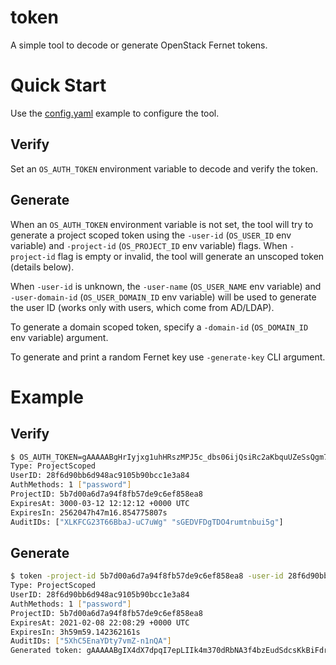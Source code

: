 # token

A simple tool to decode or generate OpenStack Fernet tokens.

# Quick Start

Use the [config.yaml](config.yaml.example) example to configure the tool.

## Verify

Set an `OS_AUTH_TOKEN` environment variable to decode and verify the token.

## Generate

When an `OS_AUTH_TOKEN` environment variable is not set, the tool will try to generate a project scoped token using the `-user-id` (`OS_USER_ID` env variable) and `-project-id` (`OS_PROJECT_ID` env variable) flags. When `-project-id` flag is empty or invalid, the tool will generate an unscoped token (details below).

When `-user-id` is unknown, the `-user-name` (`OS_USER_NAME` env variable) and `-user-domain-id` (`OS_USER_DOMAIN_ID` env variable) will be used to generate the user ID (works only with users, which come from AD/LDAP).

To generate a domain scoped token, specify a `-domain-id` (`OS_DOMAIN_ID` env variable) argument.

To generate and print a random Fernet key use `-generate-key` CLI argument.

# Example

## Verify

```sh
$ OS_AUTH_TOKEN=gAAAAABgHrIyjxg1uhHRszMPJ5c_dbs06ijQsiRc2aKbquUZeSsQgm7NtYZ8J3kqyofilwPx0Y5wDq4GS7inZeDP6Xj1mcYl_dd9GkXYoRfAk9Adv6qUfPQzajoVJgqnwcIF8jntnd2G2eSJU8uCqf60mF79pT9j5jKF4l-GmOHK5GxzvicdkEVTdNLOkPLS_BnCyXJ2gvdR token
Type: ProjectScoped
UserID: 28f6d90bb6d948ac9105b90bcc1e3a84
AuthMethods: 1 ["password"]
ProjectID: 5b7d00a6d7a94f8fb57de9c6ef858ea8
ExpiresAt: 3000-03-12 12:12:12 +0000 UTC
ExpiresIn: 2562047h47m16.854775807s
AuditIDs: ["XLKFCG23T66BbaJ-uC7uWg" "sGEDVFDgTDO4rumtnbui5g"]
```

## Generate

```sh
$ token -project-id 5b7d00a6d7a94f8fb57de9c6ef858ea8 -user-id 28f6d90bb6d948ac9105b90bcc1e3a84
Type: ProjectScoped
UserID: 28f6d90bb6d948ac9105b90bcc1e3a84
AuthMethods: 1 ["password"]
ProjectID: 5b7d00a6d7a94f8fb57de9c6ef858ea8
ExpiresAt: 2021-02-08 22:08:29 +0000 UTC
ExpiresIn: 3h59m59.142362161s
AuditIDs: ["5XhC5EnaYDty7vmZ-n1nQA"]
Generated token: gAAAAABgIX4dX7dpqI7epLIIk4m370dRbNA3f4bzEudSdcsKkBiFdruHFyVaPM9UeOM8pwIVe95PoS99xUByNtnvoiH-FzVQsZ6R6oYnqXSAR2InTGk2EyOLVKAiM94v9pv3q-2RiSeB2oOInNqcod5rNWC6NJ7CysXbUx7rkGCi-Xh4yQDcjweSsVXAdD-_w6WGczHyHuew
```
